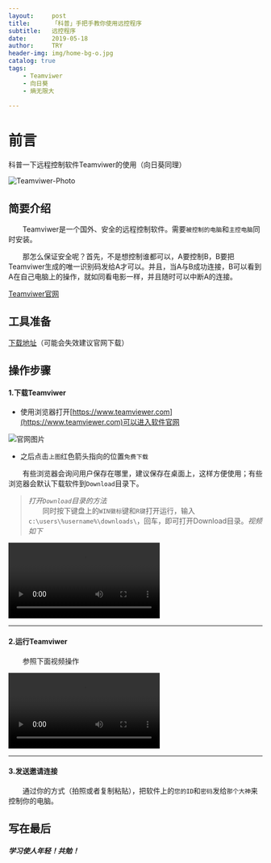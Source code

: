 ```yaml
---
layout:     post
title:      「科普」手把手教你使用远控程序
subtitle:   远控程序
date:       2019-05-18
author:     TRY
header-img: img/home-bg-o.jpg
catalog: true
tags:
    - Teamviwer
    - 向日葵
    - 熵无限大
    
---
```

# 前言

科普一下远程控制软件Teamviwer的使用（向日葵同理）

![Teamviwer-Photo](http://img3.imgtn.bdimg.com/it/u=1058844750,689370465&fm=26&gp=0.jpg)

## 简要介绍

　　Teamviwer是一个国外、安全的远程控制软件。需要`被控制的电脑`和`主控电脑`同时安装。

　　那怎么保证安全呢？首先，不是想控制谁都可以，A要控制B，B要把Teamviwer生成的唯一识别码发给A才可以。并且，当A与B成功连接，B可以看到A在自己电脑上的操作，就如同看电影一样，并且随时可以中断A的连接。

[Teamviwer官网](https://www.teamviewer.com)  


## 工具准备

[下载地址](https://tv-static-net.oss-cn-beijing.aliyuncs.com/download/tv14/TeamViewer_Setup.exe)（可能会失效建议官网下载）

## 操作步骤


#### 1.下载Teamviwer

+ 使用浏览器打开[https://www.teamviewer.com](https://www.teamviewer.com)可以进入软件官网

![官网图片](https://firerock2019.github.io/img/手把手教你使用远控程序/TeamviwerHomePage.png "官网图片")

+ 之后点击`上图`红色箭头指向的位置`免费下载`  

　　有些浏览器会询问用户保存在哪里，建议保存在桌面上，这样方便使用；有些浏览器会默认下载软件到`Download`目录下。 

>*打开`Download`目录的方法*  
　　同时按下键盘上的`WIN徽标`键和`R键`打开运行，输入`c:\users\%username%\downloads\`，回车，即可打开Download目录。*视频如下*

![Video](https://firerock2019.github.io/img/手把手教你使用远控程序/2.mp4 "Video")

---

#### 2.运行Teamviwer

　　参照下面视频操作  

![Video](https://firerock2019.github.io/img/手把手教你使用远控程序/1.mp4 "Video")

---

#### 3.发送邀请连接

　　通过你的方式（拍照或者复制粘贴），把软件上的`您的ID`和`密码`发给`那个大神`来控制你的电脑。
 


## 写在最后

##### **学习使人年轻！共勉！**